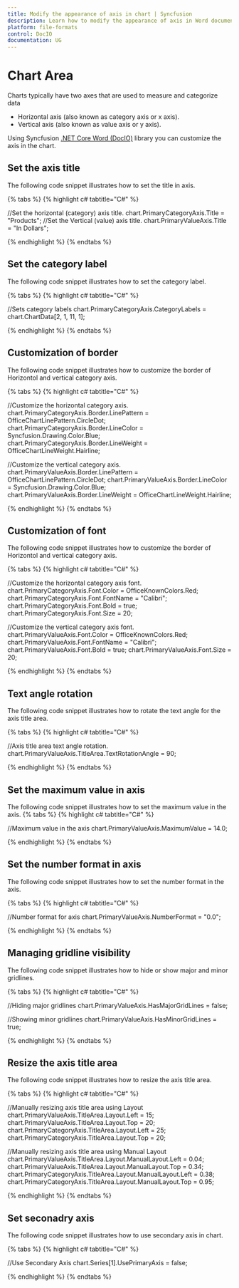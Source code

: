 ```yaml
---
title: Modify the appearance of axis in chart | Syncfusion
description: Learn how to modify the appearance of axis in Word document using Syncfusion .NET Core Word (DocIO) library without Microsoft Word or interop dependencies.
platform: file-formats
control: DocIO
documentation: UG
---
```


# Chart Area

Charts typically have two axes that are used to measure and categorize data
-  Horizontal axis (also known as category axis or x axis).
-  Vertical axis (also known as value axis or y axis).

Using Syncfusion [.NET Core Word (DocIO)](https://www.syncfusion.com/document-processing/word-framework/net-core/word-library) library you can customize the axis in the chart.

## Set the axis title

The following code snippet illustrates how to set the title in axis.

{% tabs %}
{% highlight c# tabtitle="C#" %}

//Set the horizontal (category) axis title.
chart.PrimaryCategoryAxis.Title = "Products";
//Set the Vertical (value) axis title.
chart.PrimaryValueAxis.Title = "In Dollars";

{% endhighlight %}
{% endtabs %}

## Set the category label

The following code snippet illustrates how to set the category label.

{% tabs %}
{% highlight c# tabtitle="C#" %}

//Sets category labels
chart.PrimaryCategoryAxis.CategoryLabels = chart.ChartData[2, 1, 11, 1];

{% endhighlight %}
{% endtabs %}

## Customization of border

The following code snippet illustrates how to customize the border of Horizontol and vertical category axis.

{% tabs %}
{% highlight c# tabtitle="C#" %}

//Customize the horizontal category axis.
chart.PrimaryCategoryAxis.Border.LinePattern = OfficeChartLinePattern.CircleDot;
chart.PrimaryCategoryAxis.Border.LineColor = Syncfusion.Drawing.Color.Blue;
chart.PrimaryCategoryAxis.Border.LineWeight = OfficeChartLineWeight.Hairline;

//Customize the vertical category axis.
chart.PrimaryValueAxis.Border.LinePattern = OfficeChartLinePattern.CircleDot;
chart.PrimaryValueAxis.Border.LineColor = Syncfusion.Drawing.Color.Blue;
chart.PrimaryValueAxis.Border.LineWeight = OfficeChartLineWeight.Hairline;

{% endhighlight %}
{% endtabs %}

## Customization of font

The following code snippet illustrates how to customize the border of Horizontol and vertical category axis.

{% tabs %}
{% highlight c# tabtitle="C#" %}

//Customize the horizontal category axis font.
chart.PrimaryCategoryAxis.Font.Color = OfficeKnownColors.Red;
chart.PrimaryCategoryAxis.Font.FontName = "Calibri";
chart.PrimaryCategoryAxis.Font.Bold = true;
chart.PrimaryCategoryAxis.Font.Size = 20;

//Customize the vertical category axis font.
chart.PrimaryValueAxis.Font.Color = OfficeKnownColors.Red;
chart.PrimaryValueAxis.Font.FontName = "Calibri";
chart.PrimaryValueAxis.Font.Bold = true;
chart.PrimaryValueAxis.Font.Size = 20;

{% endhighlight %}
{% endtabs %}

## Text angle rotation

The following code snippet illustrates how to rotate the text angle for the axis title area.

{% tabs %}
{% highlight c# tabtitle="C#" %}

//Axis title area text angle rotation.
chart.PrimaryValueAxis.TitleArea.TextRotationAngle = 90;

{% endhighlight %}
{% endtabs %}

## Set the maximum value in axis

The following code snippet illustrates how to set the maximum value in the axis.
{% tabs %}
{% highlight c# tabtitle="C#" %}

//Maximum value in the axis
chart.PrimaryValueAxis.MaximumValue = 14.0;

{% endhighlight %}
{% endtabs %}

## Set the number format in axis

The following code snippet illustrates how to set the number format in the axis.

{% tabs %}
{% highlight c# tabtitle="C#" %}

//Number format for axis
chart.PrimaryValueAxis.NumberFormat = "0.0";

{% endhighlight %}
{% endtabs %}

## Managing gridline visibility

The following code snippet illustrates how to hide or show major and minor gridlines.

{% tabs %}
{% highlight c# tabtitle="C#" %}

//Hiding major gridlines
chart.PrimaryValueAxis.HasMajorGridLines = false;

//Showing minor gridlines
chart.PrimaryValueAxis.HasMinorGridLines = true;

{% endhighlight %}
{% endtabs %}

## Resize the axis title area

The following code snippet illustrates how to resize the axis title area.

{% tabs %}
{% highlight c# tabtitle="C#" %}

//Manually resizing axis title area using Layout
chart.PrimaryValueAxis.TitleArea.Layout.Left = 15;
chart.PrimaryValueAxis.TitleArea.Layout.Top = 20;
chart.PrimaryCategoryAxis.TitleArea.Layout.Left = 25;
chart.PrimaryCategoryAxis.TitleArea.Layout.Top = 20;

//Manually resizing axis title area using Manual Layout
chart.PrimaryValueAxis.TitleArea.Layout.ManualLayout.Left = 0.04;
chart.PrimaryValueAxis.TitleArea.Layout.ManualLayout.Top = 0.34;
chart.PrimaryCategoryAxis.TitleArea.Layout.ManualLayout.Left = 0.38;
chart.PrimaryCategoryAxis.TitleArea.Layout.ManualLayout.Top = 0.95;

{% endhighlight %}
{% endtabs %}

## Set seconadry axis

The following code snippet illustrates how to use secondary axis in chart.

{% tabs %}
{% highlight c# tabtitle="C#" %}

//Use Secondary Axis
chart.Series[1].UsePrimaryAxis = false;

{% endhighlight %}
{% endtabs %}